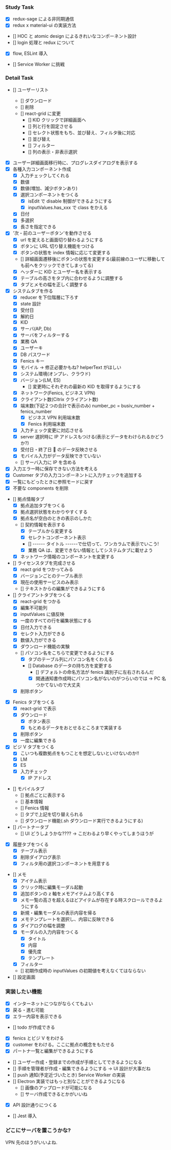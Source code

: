### Study Task

- [x] redux-sage による非同期通信
- [x] redux x material-ui の実装方法
- [] HOC と atomic design によるきれいなコンポーネント設計
- [] login 処理と redux について
- [x] flow, ESLint 導入
- [] Service Worker に挑戦

### Detail Task

- [] ユーザーリスト

  - [] ダウンロード
  - [] 削除
  - [] react-grid に変更
    - [] KID クリックで詳細画面へ
    - [] 列と行を固定させる
    - [] セレクト状態をもち、並び替え、フィルタ後に対応
    - [] 並び替え
    - [] フィルター
    - [] 列の表示・非表示選択

- [x] ユーザー詳細画面移行時に、プログレスダイアログを表示する
- [x] 各種入力コンポーネント作成
  - [x] 入力チェックしてくれる
  - [x] 数値
  - [x] 数値(増加、減少ボタンあり)
  - [x] 選択コンポーネントをつくる
    - [x] isEdit で disable 制御ができるようにする
    - [x] inputValues.has_xxx で class をかえる
  - [x] 日付
  - [x] 多選択
  - [x] 長さを指定できる
- [x] '次・前のユーザーボタン'を動作させる
  - [x] url を変えると画面切り替わるようにする
  - [x] ボタンに URL 切り替え機能をつける
  - [x] ボタンの状態を index 情報に応じて変更する
  - [] 詳細画面遷移後にボタンの状態を変更する(最前線のユーザに移動しても前へをクリックできてしまってる)
  - [x] ヘッダーに KID とユーザー名を表示する
  - [x] テーブルの高さをタブ内に合わせるように調整する
  - [x] タブとメモの幅を正しく調整する
- [x] システムタブを作る
  - [x] reducer を下位階層に下ろす
  - [x] state 設計
  - [x] 受付日
  - [x] 解約日
  - [x] KID
  - [x] サーバ(AP, Db)
  - [x] サーバをフィルターする
  - [x] 業務 QA
  - [x] ユーザーキ
  - [x] DB パスワード
  - [x] Fenics キー
  - [x] モバイル -> 修正必要かもね? helperText がほしい
  - [x] システム環境(オンプレ、クラウド)
  - [x] バージョン(LM, ES)
    - [] 変更時にそれぞれの最新の KID を取得するようにする
  - [x] ネットワーク(Fenics, ビジネス VPN)
  - [x] クライアント数(Citrix クライアント数)
  - [x] 端末数(下記２つの合計で表示のみ) number_pc = busiv_number + fenics_number
    - [x] ビジネス VPN 利用端末数
    - [x] Fenics 利用端末数
  - [x] 入力チェック変更に対応させる
  - [x] server 選択時に IP アドレスもつける(表示とデータをわけられるかどうか?)
  - [x] 受付日・終了日  のデータ反映させる
  - [x] モバイル入力がデータ反映できていない
  - [] サーバ入力に IP を含める
- [x] 入力エラー時に保存できない方法を考える
- [x] Customer タブの入力コンポーネントに入力チェックを追加する
- [x] 一覧にもどったときに参照モードに戻す
- [x] 不要な components を削除
- [] 拠点情報タブ
  - [x] 拠点追加タブをつくる
  - [x] 拠点選択状態をわかりやすくする
  - [x] 拠点名が空白のときの表示のしかた
  - [] 契約情報を表示する
    - [x] テーブルから変更する
    - [x] セレクトコンポーネント表示
    - [] ------ タイトル ------で仕切って、ワンカラムで表示でいこう!
    - [x] 業務 QA は、変更できない情報としてシステムタブに載せよう
  - [x] ネットワーク情報のコンポーネントを変更する
- [] ライセンスタブを完成させる
  - [x] react grid をつかってみる
  - [x] バージョンごとのテーブル表示
  - [x] 現在の使用サービスのみ表示
  - [] テキストからの編集ができるようにする
- [] クライアントタブをつくる
  - [x] react-grid をつかる
  - [x] 編集不可能列
  - [x] inputValues に値反映
  - [x] 一度のすべての行を編集状態にする
  - [x] 日付入力できる
  - [x] セレクト入力ができる
  - [x] 数値入力ができる
  - [x] ダウンロード機能の実験
  - [] パソコン名をこちらで変更できるようにする
    - [x] タブのテーブル列にパソコン名をくわえる
    - [] Database のデータの持ち方を変更する
      - [] デフォルトの命名方法が fenics 識別子に左右されるんだ
      - [x] 開通通知書作成時にパソコン名がないのがつらいのでは
            -> PC 名つかてないので大丈夫
  - [x] 削除ボタン
- [x] Fenics タブをつくる
  - [x] react-grid で表示
  - [x] ダウンロード
    - [x] ボタン表示
    - [x] もとめるデータをおとせるところまで実装する
  - [x] 削除ボタン
  - [x] 一度に編集できる
- [x] ビジ V タブをつくる
  - [x] こいつも複数拠点をもつことを想定しないといけないのか!!
  - [x] LM
  - [x] ES
  - [x] 入力チェック
    - [x] IP アドレス
- [] モバイルタブ
  - [] 拠点ごとに表示する
  - [] 基本情報
  - [] Fenics 情報
  - [] タブで上記を切り替えられる
  - [] ダウンロード機能(.sh ダウンロード実行できるようにする)
- [] パートナータブ
  - [] UI どうしようかな???? -> こだわるより早くやってしまうほうが
- [x] 履歴タブをつくる
  - [x] テーブル表示
  - [x] 削除ダイアログ表示
  - [x] フィルタ用の選択コンポーネントを用意する
- [] メモ
  - [x] アイテム表示
  - [x] クリック時に編集モーダル起動
  - [x] 追加ボタンの z 軸をメモアイテムより高くする
  - [x] メモ一覧の高さを超えるほどアイテムが存在する時スクロールできるようにする
  - [x] 新規・編集モーダルの表示内容を帰る
  - [x] メモテンプレートを選択し、内容に反映できる
  - [x] ダイアログの幅を調整
  - [x] モーダルの入力内容をつくる
    - [x] タイトル
    - [x] 内容
    - [x] 優先度
    - [x] テンプレート
  - [x] フィルター
  - [] 初期作成時の inputValues の初期値を考えなくてはならない
- [] 設定画面

### 実装したい機能

- [x] インターネットにつながならくてもよい
- [x] 戻る・進む可能
- [x] エラー内容を表示できる
- [] todo が作成できる
- [x] fenics とビジ V をわける
- [x] customer をわける。ここに拠点の概念をもたせる
- [x] パートナ一覧と編集ができるようにする
- [] ユーザー作成・登録までの作成が手順としてできるようになる
- [] 手順を管理者が作成・編集できるようにする -> UI 設計が大事だね
- [] push 通知(予定近づいたとき) Service Worker の実装
- [] Electron 実装ではもっと別なことができるようになる
  - [] 画像のアップロードが可能になる
  - [] サーバ作成できるとかがいいね
- [x] API 設計通りにつくる
- [] Jest 導入

### どこにサーバを置こうかな?

VPN 先のほうがいいよね.
